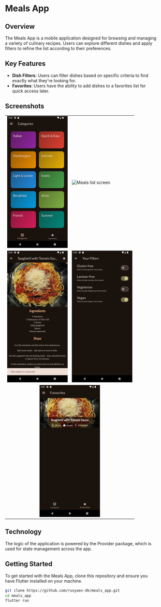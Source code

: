 # Meals App

## Overview
The Meals App is a mobile application designed for browsing and managing a variety of culinary recipes. Users can explore different dishes and apply filters to refine the list according to their preferences.

## Key Features
- **Dish Filters**: Users can filter dishes based on specific criteria to find exactly what they're looking for.
- **Favorites**: Users have the ability to add dishes to a favorites list for quick access later.

## Screenshots

<table>
  <tr>
    <td>
      <img src="/screenshots/main_menu_screen.png" alt="Main menu" title="Main menu" width="200"/>
    </td>
    <td>
      <img src="/screenshots/meals_list_screen.png" alt="Meals list screen" title="Meals list screen" width="200"/>
    </td>
  </tr>
  <tr>
    <td>
      <img src="/screenshots/meal_details_screen.png" alt="Meal details screen" title="Meal details screen" width="200"/>
    </td>
    <td>
      <img src="/screenshots/filters_screen.png" alt="Filters Screen" title="Filters Screen" width="200"/>
    </td>
  </tr>
  <tr>
    <td colspan="2" align="center"> <!-- This will center the image in the middle if it's alone in a row -->
      <img src="/screenshots/favourites_screen.png" alt="Favourites Screen" title="Favourites Screen" width="200"/>
    </td>
  </tr>
</table>


## Technology
The logic of the application is powered by the Provider package, which is used for state management across the app.

## Getting Started
To get started with the Meals App, clone this repository and ensure you have Flutter installed on your machine.

```bash
git clone https://github.com/rusyaev-dk/meals_app.git
cd meals_app
flutter run
